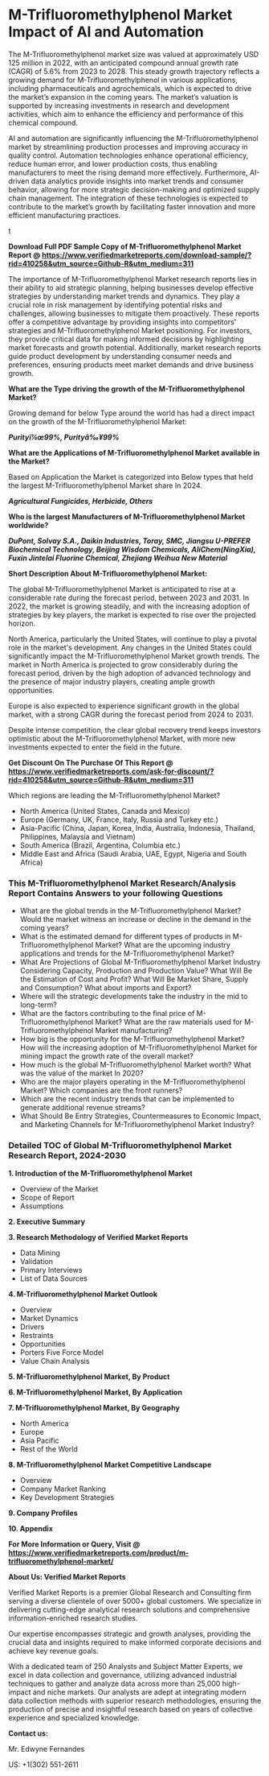 <meta name="title" content="Global M-Trifluoromethylphenol Market Impact of AI and Automation"><meta name="description" content="The M-Trifluoromethylphenol market size was valued at approximately USD 125 million in 2022, with an anticipated compound annual growth rate (CAGR) of 5.6% from 2023 t"><meta name="title" content="M-Trifluoromethylphenol Market Size, Share, Scope, Trends, Growth, Opportunities, Analysis, Forecast"><h1>M-Trifluoromethylphenol Market Impact of AI and Automation</h1><p>The M-Trifluoromethylphenol market size was valued at approximately USD 125 million in 2022, with an anticipated compound annual growth rate (CAGR) of 5.6% from 2023 to 2028. This steady growth trajectory reflects a growing demand for M-Trifluoromethylphenol in various applications, including pharmaceuticals and agrochemicals, which is expected to drive the market’s expansion in the coming years. The market’s valuation is supported by increasing investments in research and development activities, which aim to enhance the efficiency and performance of this chemical compound.</p><p>AI and automation are significantly influencing the M-Trifluoromethylphenol market by streamlining production processes and improving accuracy in quality control. Automation technologies enhance operational efficiency, reduce human error, and lower production costs, thus enabling manufacturers to meet the rising demand more effectively. Furthermore, AI-driven data analytics provide insights into market trends and consumer behavior, allowing for more strategic decision-making and optimized supply chain management. The integration of these technologies is expected to contribute to the market’s growth by facilitating faster innovation and more efficient manufacturing practices.</p>t</p><p id="" class=""><strong>Download Full PDF Sample Copy of M-Trifluoromethylphenol Market Report @ <a href="https://www.verifiedmarketreports.com/download-sample/?rid=410258&utm_source=Github-R&utm_medium=311" target="_blank">https://www.verifiedmarketreports.com/download-sample/?rid=410258&utm_source=Github-R&utm_medium=311</a></strong></p><p>The importance of&nbsp;M-Trifluoromethylphenol Market research reports lies in their ability to aid strategic planning, helping businesses develop effective strategies by understanding market trends and dynamics. They play a crucial role in risk management by identifying potential risks and challenges, allowing businesses to mitigate them proactively. These reports offer a competitive advantage by providing insights into competitors' strategies and M-Trifluoromethylphenol Market positioning. For investors, they provide critical data for making informed decisions by highlighting market forecasts and growth potential. Additionally, market research reports guide product development by understanding consumer needs and preferences, ensuring products meet market demands and drive business growth.</p><p><strong>What are the&nbsp;Type driving the growth of the M-Trifluoromethylphenol Market?</strong></p><p id="" class="">Growing demand for below Type around the world has had a direct impact on the growth of the M-Trifluoromethylphenol Market:</p><em><strong>Purityï¼œ99%, Purityâ‰¥99%</strong></em></p><strong>What are the&nbsp;Applications&nbsp;of M-Trifluoromethylphenol Market available in the Market?</strong></p><p id="" class="">Based on Application the Market is categorized into Below types that held the largest M-Trifluoromethylphenol Market share In 2024.</p><em><strong>Agricultural Fungicides, Herbicide, Others</strong></em></p><strong>Who is the largest Manufacturers of M-Trifluoromethylphenol Market worldwide?</strong></p><p><em><strong>DuPont, Solvay S.A., Daikin Industries, Toray, SMC, Jiangsu U-PREFER Biochemical Technology, Beijing Wisdom Chemicals, AliChem(NingXia), Fuxin Jintelai Fluorine Chemical, Zhejiang Weihua New Material</strong></em></p><p id="" class=""><strong>Short Description About M-Trifluoromethylphenol Market:</strong></p><p>The global M-Trifluoromethylphenol Market is anticipated to rise at a considerable rate during the forecast period, between 2023 and 2031. In 2022, the market is growing steadily, and with the increasing adoption of strategies by key players, the market is expected to rise over the projected horizon.</p><p>North America, particularly the United States, will continue to play a pivotal role in the market's development. Any changes in the United States could significantly impact the M-Trifluoromethylphenol Market growth trends. The market in North America is projected to grow considerably during the forecast period, driven by the high adoption of advanced technology and the presence of major industry players, creating ample growth opportunities.</p><p>Europe is also expected to experience significant growth in the global market, with a strong CAGR during the forecast period from 2024 to 2031.</p><p>Despite intense competition, the clear global recovery trend keeps investors optimistic about the M-Trifluoromethylphenol Market, with more new investments expected to enter the field in the future.</p><p id="" class=""><strong>Get Discount On The Purchase Of This Report @ <a href="https://www.verifiedmarketreports.com/ask-for-discount/?rid=410258&utm_source=Github-R&utm_medium=311" target="_blank">https://www.verifiedmarketreports.com/ask-for-discount/?rid=410258&utm_source=Github-R&utm_medium=311</a></strong></p>Which regions are leading the M-Trifluoromethylphenol Market?</p><ul><li>North America (United States, Canada and Mexico)</li><li>Europe (Germany, UK, France, Italy, Russia and Turkey etc.)</li><li>Asia-Pacific (China, Japan, Korea, India, Australia, Indonesia, Thailand, Philippines, Malaysia and Vietnam)</li><li>South America (Brazil, Argentina, Columbia etc.)</li><li>Middle East and Africa (Saudi Arabia, UAE, Egypt, Nigeria and South Africa)</li></ul><h3 id="" class="">This M-Trifluoromethylphenol Market Research/Analysis Report Contains Answers to your following Questions</h3><ul><li>What are the global trends in the M-Trifluoromethylphenol Market? Would the market witness an increase or decline in the demand in the coming years?</li><li>What is the estimated demand for different types of products in M-Trifluoromethylphenol Market? What are the upcoming industry applications and trends for the M-Trifluoromethylphenol Market?</li><li>What Are Projections of Global M-Trifluoromethylphenol Market Industry Considering Capacity, Production and Production Value? What Will Be the Estimation of Cost and Profit? What Will Be Market Share, Supply and Consumption? What about imports and Export?</li><li>Where will the strategic developments take the industry in the mid to long-term?</li><li>What are the factors contributing to the final price of M-Trifluoromethylphenol Market? What are the raw materials used for M-Trifluoromethylphenol Market manufacturing?</li><li>How big is the opportunity for the M-Trifluoromethylphenol Market? How will the increasing adoption of M-Trifluoromethylphenol Market for mining impact the growth rate of the overall market?</li><li>How much is the global M-Trifluoromethylphenol Market worth? What was the value of the market In 2020?</li><li>Who are the major players operating in the M-Trifluoromethylphenol Market? Which companies are the front runners?</li><li>Which are the recent industry trends that can be implemented to generate additional revenue streams?</li><li>What Should Be Entry Strategies, Countermeasures to Economic Impact, and Marketing Channels for M-Trifluoromethylphenol Market Industry?</li></ul><h3 id="" class="">Detailed TOC of Global M-Trifluoromethylphenol Market Research Report, 2024-2030</h3><p id="" class=""><strong>1. Introduction of the M-Trifluoromethylphenol Market</strong></p><ul><li>Overview of the Market</li><li>Scope of Report</li><li>Assumptions</li></ul><p id="" class=""><strong>2. Executive Summary</strong></p><p id="" class=""><strong>3. Research Methodology of Verified Market Reports</strong></p><ul><li>Data Mining</li><li>Validation</li><li>Primary Interviews</li><li>List of Data Sources</li></ul><p id="" class=""><strong>4. M-Trifluoromethylphenol Market Outlook</strong></p><ul><li>Overview</li><li>Market Dynamics</li><li>Drivers</li><li>Restraints</li><li>Opportunities</li><li>Porters Five Force Model</li><li>Value Chain Analysis</li></ul><p id="" class=""><strong>5. M-Trifluoromethylphenol Market, By Product</strong></p><p id="" class=""><strong>6. M-Trifluoromethylphenol Market, By Application</strong></p><p id="" class=""><strong>7. M-Trifluoromethylphenol Market, By Geography</strong></p><ul><li>North America</li><li>Europe</li><li>Asia Pacific</li><li>Rest of the World</li></ul><p id="" class=""><strong>8. M-Trifluoromethylphenol Market Competitive Landscape</strong></p><ul><li>Overview</li><li>Company Market Ranking</li><li>Key Development Strategies</li></ul><p id="" class=""><strong>9. Company Profiles</strong></p><p id="" class=""><strong>10. Appendix</strong></p><p id="" class=""><strong>For More Information or Query, Visit @ <a href="https://www.verifiedmarketreports.com/product/m-trifluoromethylphenol-market/" target="_blank">https://www.verifiedmarketreports.com/product/m-trifluoromethylphenol-market/</a></strong></p><p id="" class=""><strong>About Us: Verified Market Reports</strong></p><p id="" class="">Verified Market Reports is a premier Global Research and Consulting firm serving a diverse clientele of over 5000+ global customers. We specialize in delivering cutting-edge analytical research solutions and comprehensive information-enriched research studies.</p><p id="" class="">Our expertise encompasses strategic and growth analyses, providing the crucial data and insights required to make informed corporate decisions and achieve key revenue goals.</p><p id="" class="">With a dedicated team of 250 Analysts and Subject Matter Experts, we excel in data collection and governance, utilizing advanced industrial techniques to gather and analyze data across more than 25,000 high-impact and niche markets. Our analysts are adept at integrating modern data collection methods with superior research methodologies, ensuring the production of precise and insightful research based on years of collective experience and specialized knowledge.</p><p id="" class=""><strong>Contact us:</strong></p><p id="" class="">Mr. Edwyne Fernandes</p><p id="" class="">US: +1(302) 551-2611</p>